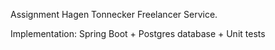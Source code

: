 Assignment Hagen Tonnecker Freelancer Service.

Implementation: Spring Boot + Postgres database + Unit tests
